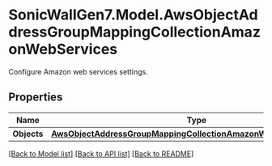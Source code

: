 # SonicWallGen7.Model.AwsObjectAddressGroupMappingCollectionAmazonWebServices
Configure Amazon web services settings.

## Properties

Name | Type | Description | Notes
------------ | ------------- | ------------- | -------------
**Objects** | [**AwsObjectAddressGroupMappingCollectionAmazonWebServicesObjects**](AwsObjectAddressGroupMappingCollectionAmazonWebServicesObjects.md) |  | [optional] 

[[Back to Model list]](../README.md#documentation-for-models) [[Back to API list]](../README.md#documentation-for-api-endpoints) [[Back to README]](../README.md)

